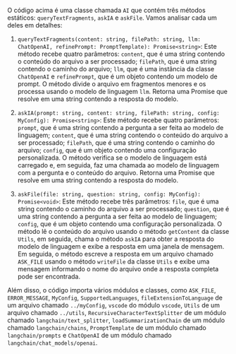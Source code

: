 O código acima é uma classe chamada `AI` que contém três métodos estáticos: `queryTextFragments`, `askIA` e `askFile`. Vamos analisar cada um deles em detalhes:

1. `queryTextFragments(content: string, filePath: string, llm: ChatOpenAI, refinePrompt: PromptTemplate): Promise<string>`: Este método recebe quatro parâmetros: `content`, que é uma string contendo o conteúdo do arquivo a ser processado; `filePath`, que é uma string contendo o caminho do arquivo; `llm`, que é uma instância da classe `ChatOpenAI` e `refinePrompt`, que é um objeto contendo um modelo de prompt. O método divide o arquivo em fragmentos menores e os processa usando o modelo de linguagem `llm`. Retorna uma Promise que resolve em uma string contendo a resposta do modelo.

2. `askIA(prompt: string, content: string, filePath: string, config: MyConfig): Promise<string>`: Este método recebe quatro parâmetros: `prompt`, que é uma string contendo a pergunta a ser feita ao modelo de linguagem; `content`, que é uma string contendo o conteúdo do arquivo a ser processado; `filePath`, que é uma string contendo o caminho do arquivo; `config`, que é um objeto contendo uma configuração personalizada. O método verifica se o modelo de linguagem está carregado e, em seguida, faz uma chamada ao modelo de linguagem com a pergunta e o conteúdo do arquivo. Retorna uma Promise que resolve em uma string contendo a resposta do modelo.

3. `askFile(file: string, question: string, config: MyConfig): Promise<void>`: Este método recebe três parâmetros: `file`, que é uma string contendo o caminho do arquivo a ser processado; `question`, que é uma string contendo a pergunta a ser feita ao modelo de linguagem; `config`, que é um objeto contendo uma configuração personalizada. O método lê o conteúdo do arquivo usando o método `getContent` da classe `Utils`, em seguida, chama o método `askIA` para obter a resposta do modelo de linguagem e exibe a resposta em uma janela de mensagem. Em seguida, o método escreve a resposta em um arquivo chamado `ASK_FILE` usando o método `writeFile` da classe `Utils` e exibe uma mensagem informando o nome do arquivo onde a resposta completa pode ser encontrada.

Além disso, o código importa vários módulos e classes, como `ASK_FILE`, `ERROR_MESSAGE`, `MyConfig`, `SupportedLanguages`, `fileExtensionToLanguage` de um arquivo chamado `../myConfig`, `vscode` do módulo `vscode`, `Utils` de um arquivo chamado `../utils`, `RecursiveCharacterTextSplitter` de um módulo chamado `langchain/text_splitter`, `loadSummarizationChain` de um módulo chamado `langchain/chains`, `PromptTemplate` de um módulo chamado `langchain/prompts` e `ChatOpenAI` de um módulo chamado `langchain/chat_models/openai`.